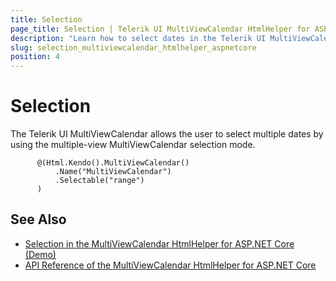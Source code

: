 ```yaml
---
title: Selection
page_title: Selection | Telerik UI MultiViewCalendar HtmlHelper for ASP.NET Core
description: "Learn how to select dates in the Telerik UI MultiViewCalendar HtmlHelper for ASP.NET Core."
slug: selection_multiviewcalendar_htmlhelper_aspnetcore
position: 4
---
```


# Selection

The Telerik UI MultiViewCalendar allows the user to select multiple dates by using the multiple-view MultiViewCalendar selection mode.

```Razor
      @(Html.Kendo().MultiViewCalendar()
          .Name("MultiViewCalendar")
          .Selectable("range")
      )
```

## See Also

* [Selection in the MultiViewCalendar HtmlHelper for ASP.NET Core (Demo)](https://demos.telerik.com/aspnet-core/multiviewcalendar/selection)
* [API Reference of the MultiViewCalendar HtmlHelper for ASP.NET Core](/api/multiviewcalendar)

